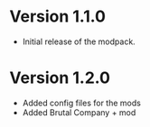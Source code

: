 # Version 1.1.0
- Initial release of the modpack.

# Version 1.2.0
- Added config files for the mods
- Added Brutal Company + mod